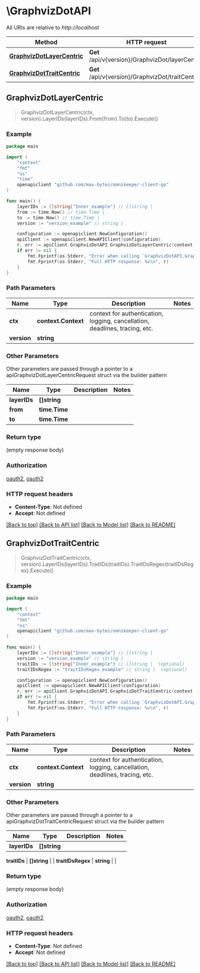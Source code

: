 # \GraphvizDotAPI

All URIs are relative to *http://localhost*

Method | HTTP request | Description
------------- | ------------- | -------------
[**GraphvizDotLayerCentric**](GraphvizDotAPI.md#GraphvizDotLayerCentric) | **Get** /api/v{version}/GraphvizDot/layerCentric | 
[**GraphvizDotTraitCentric**](GraphvizDotAPI.md#GraphvizDotTraitCentric) | **Get** /api/v{version}/GraphvizDot/traitCentric | 



## GraphvizDotLayerCentric

> GraphvizDotLayerCentric(ctx, version).LayerIDs(layerIDs).From(from).To(to).Execute()



### Example

```go
package main

import (
	"context"
	"fmt"
	"os"
    "time"
	openapiclient "github.com/max-bytes/omnikeeper-client-go"
)

func main() {
	layerIDs := []string{"Inner_example"} // []string | 
	from := time.Now() // time.Time | 
	to := time.Now() // time.Time | 
	version := "version_example" // string | 

	configuration := openapiclient.NewConfiguration()
	apiClient := openapiclient.NewAPIClient(configuration)
	r, err := apiClient.GraphvizDotAPI.GraphvizDotLayerCentric(context.Background(), version).LayerIDs(layerIDs).From(from).To(to).Execute()
	if err != nil {
		fmt.Fprintf(os.Stderr, "Error when calling `GraphvizDotAPI.GraphvizDotLayerCentric``: %v\n", err)
		fmt.Fprintf(os.Stderr, "Full HTTP response: %v\n", r)
	}
}
```

### Path Parameters


Name | Type | Description  | Notes
------------- | ------------- | ------------- | -------------
**ctx** | **context.Context** | context for authentication, logging, cancellation, deadlines, tracing, etc.
**version** | **string** |  | 

### Other Parameters

Other parameters are passed through a pointer to a apiGraphvizDotLayerCentricRequest struct via the builder pattern


Name | Type | Description  | Notes
------------- | ------------- | ------------- | -------------
 **layerIDs** | **[]string** |  | 
 **from** | **time.Time** |  | 
 **to** | **time.Time** |  | 


### Return type

 (empty response body)

### Authorization

[oauth2](../README.md#oauth2), [oauth2](../README.md#oauth2)

### HTTP request headers

- **Content-Type**: Not defined
- **Accept**: Not defined

[[Back to top]](#) [[Back to API list]](../README.md#documentation-for-api-endpoints)
[[Back to Model list]](../README.md#documentation-for-models)
[[Back to README]](../README.md)


## GraphvizDotTraitCentric

> GraphvizDotTraitCentric(ctx, version).LayerIDs(layerIDs).TraitIDs(traitIDs).TraitIDsRegex(traitIDsRegex).Execute()



### Example

```go
package main

import (
	"context"
	"fmt"
	"os"
	openapiclient "github.com/max-bytes/omnikeeper-client-go"
)

func main() {
	layerIDs := []string{"Inner_example"} // []string | 
	version := "version_example" // string | 
	traitIDs := []string{"Inner_example"} // []string |  (optional)
	traitIDsRegex := "traitIDsRegex_example" // string |  (optional)

	configuration := openapiclient.NewConfiguration()
	apiClient := openapiclient.NewAPIClient(configuration)
	r, err := apiClient.GraphvizDotAPI.GraphvizDotTraitCentric(context.Background(), version).LayerIDs(layerIDs).TraitIDs(traitIDs).TraitIDsRegex(traitIDsRegex).Execute()
	if err != nil {
		fmt.Fprintf(os.Stderr, "Error when calling `GraphvizDotAPI.GraphvizDotTraitCentric``: %v\n", err)
		fmt.Fprintf(os.Stderr, "Full HTTP response: %v\n", r)
	}
}
```

### Path Parameters


Name | Type | Description  | Notes
------------- | ------------- | ------------- | -------------
**ctx** | **context.Context** | context for authentication, logging, cancellation, deadlines, tracing, etc.
**version** | **string** |  | 

### Other Parameters

Other parameters are passed through a pointer to a apiGraphvizDotTraitCentricRequest struct via the builder pattern


Name | Type | Description  | Notes
------------- | ------------- | ------------- | -------------
 **layerIDs** | **[]string** |  | 

 **traitIDs** | **[]string** |  | 
 **traitIDsRegex** | **string** |  | 

### Return type

 (empty response body)

### Authorization

[oauth2](../README.md#oauth2), [oauth2](../README.md#oauth2)

### HTTP request headers

- **Content-Type**: Not defined
- **Accept**: Not defined

[[Back to top]](#) [[Back to API list]](../README.md#documentation-for-api-endpoints)
[[Back to Model list]](../README.md#documentation-for-models)
[[Back to README]](../README.md)

